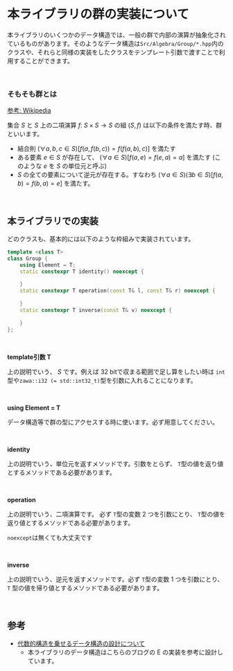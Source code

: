 # 本ライブラリの群の実装について

本ライブラリのいくつかのデータ構造では、一般の群で内部の演算が抽象化されているものがあります。そのようなデータ構造は`Src/Algebra/Group/*.hpp`内のクラスや、それらと同様の実装をしたクラスをテンプレート引数で渡すことで利用することができます。

<br />

### そもそも群とは

[参考: Wikipedia](https://ja.wikipedia.org/wiki/%E7%BE%A4_(%E6%95%B0%E5%AD%A6))

集合 $S$ と $S$ 上の二項演算 $f:\ S\times S\to S$ の組 $(S, f)$ は以下の条件を満たす時、群といいます。
- 結合則 $(\forall a, b, c\in S)[f(a, f(b, c)) = f(f(a, b), c)]$ を満たす
- ある要素 $e\in S$ が存在して、 $(\forall a\in S)[f(a, e) = f(e, a) = a]$ を満たす (このような $e$ を $S$ の単位元と呼ぶ)
- $S$ の全ての要素について逆元が存在する。すなわち $(\forall a\in S)(\exists b\in S)[f(a, b) = f(b, a) = e]$ を満たす。

<br />

## 本ライブラリでの実装

どのクラスも、基本的には以下のような枠組みで実装されています。

```cpp
template <class T>
class Group {
    using Element = T;
    static constexpr T identity() noexcept {
    
    }
    static constexpr T operation(const T& l, const T& r) noexcept {
        
    }
    static constexpr T inverse(const T& v) noexcept {
    
    }
};
```

<br />

**template引数 T**

上の説明でいう、 $S$ です。例えば $32$ bitで収まる範囲で足し算をしたい時は `int`型や`zawa::i32 (= std::int32_t)`型を引数に入れることになります。

<br />

**using Element = T**

データ構造等で群の型にアクセスする時に使います。必ず用意してください。

<br />

**identity**

上の説明でいう、単位元を返すメソッドです。引数をとらず、 `T`型の値を返り値とするメソッドである必要があります。

<br />

**operation**

上の説明でいう、二項演算です。 必ず `T`型の変数 $2$ つを引数にとり、 `T`型の値を返り値とするメソッドである必要があります。

`noexcept`は無くても大丈夫です

<br />

**inverse**

上の説明でいう、逆元を返すメソッドです。必ず `T`型の変数 $1$ つを引数にとり、 `T` 型の値を帰り値とするメソッドである必要があります。

<br />

## 参考

- [代数的構造を乗せるデータ構造の設計について](https://noshi91.hatenablog.com/entry/2020/04/22/212649)
   - 本ライブラリのデータ構造はこちらのブログの E の実装を参考に設計しています。
